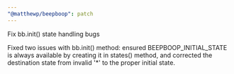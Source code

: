 ```yaml
---
"@matthewp/beepboop": patch
---
```


Fix bb.init() state handling bugs

Fixed two issues with bb.init() method: ensured BEEPBOOP_INITIAL_STATE is always available by creating it in states() method, and corrected the destination state from invalid '*' to the proper initial state.